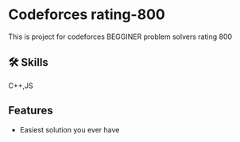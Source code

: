 
# Codeforces rating-800

This is project for codeforces BEGGINER problem solvers
rating 800


## 🛠 Skills
C++,JS


## Features

- Easiest solution you ever have
